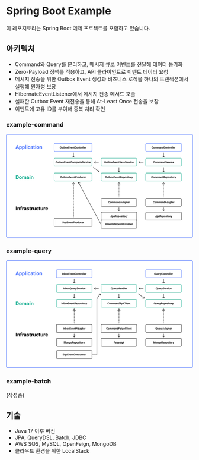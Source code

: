 # Spring Boot Example

이 레포지토리는 Spring Boot 예제 프로젝트를 포함하고 있습니다.

## 아키텍처

- Command와 Query를 분리하고, 메시지 큐로 이벤트를 전달해 데이터 동기화
- Zero-Payload 정책를 적용하고, API 클라이언트로 이벤트 데이터 요청
- 메시지 전송을 위한 Outbox Event 생성과 비즈니스 로직을 하나의 트랜잭션에서 실행해 원자성 보장
- HibernateEventListener에서 메시지 전송 메서드 호출
- 실패한 Outbox Event 재전송을 통해 At-Least Once 전송을 보장
- 이벤트에 고유 ID를 부여해 중복 처리 확인

### example-command

![alt text](https://github.com/jeon-jihyeon/spring-boot-example/blob/main/images/example-command.png?raw=true)

### example-query

![alt text](https://github.com/jeon-jihyeon/spring-boot-example/blob/main/images/example-query.png?raw=true)

### example-batch

(작성중)

## 기술

- Java 17 이후 버전
- JPA, QueryDSL, Batch, JDBC
- AWS SQS, MySQL, OpenFeign, MongoDB
- 클라우드 환경을 위한 LocalStack

